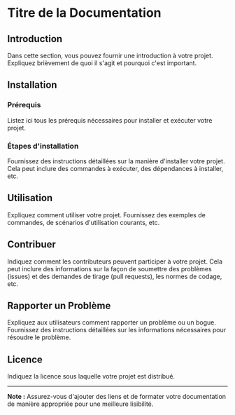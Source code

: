 # Titre de la Documentation

## Introduction

Dans cette section, vous pouvez fournir une introduction à votre projet. Expliquez brièvement de quoi il s'agit et pourquoi c'est important.

## Installation

### Prérequis

Listez ici tous les prérequis nécessaires pour installer et exécuter votre projet.

### Étapes d'installation

Fournissez des instructions détaillées sur la manière d'installer votre projet. Cela peut inclure des commandes à exécuter, des dépendances à installer, etc.

## Utilisation

Expliquez comment utiliser votre projet. Fournissez des exemples de commandes, de scénarios d'utilisation courants, etc.

## Contribuer

Indiquez comment les contributeurs peuvent participer à votre projet. Cela peut inclure des informations sur la façon de soumettre des problèmes (issues) et des demandes de tirage (pull requests), les normes de codage, etc.

## Rapporter un Problème

Expliquez aux utilisateurs comment rapporter un problème ou un bogue. Fournissez des instructions détaillées sur les informations nécessaires pour résoudre le problème.

## Licence

Indiquez la licence sous laquelle votre projet est distribué.

---

**Note :** Assurez-vous d'ajouter des liens et de formater votre documentation de manière appropriée pour une meilleure lisibilité.

